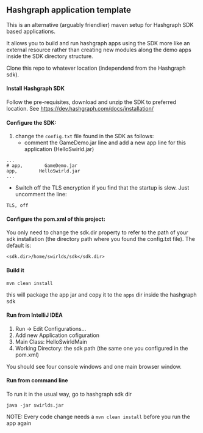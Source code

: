 ## Hashgraph application template
This is an alternative (arguably friendlier) maven setup for Hashgraph SDK based applications.

It allows you to build and run hashgraph apps using the SDK more like an external resource rather than creating new modules along the demo apps inside the SDK directory structure.

Clone this repo to whatever location (independend from the Hashgraph sdk).
#### Install Hashgraph SDK
Follow the pre-requisites, download and unzip the SDK to preferred location. See https://dev.hashgraph.com/docs/installation/

#### Configure the SDK:
1. change the `config.txt` file found in the SDK as follows:
   * comment the GameDemo.jar line and add a new app line for this application (HelloSwirld.jar)
```
...
# app,        GameDemo.jar
app,        HelloSwirld.jar
...
```
   * Switch off the TLS encryption if you find that the startup is slow. Just uncomment the line:
```
TLS, off
```
#### Configure the pom.xml of this project:
You only need to change the sdk.dir property to refer to the path of your sdk installation (the directory path where you found the config.txt file).
The default is:
```
<sdk.dir>/home/swirlds/sdk</sdk.dir>
```
#### Build it
```
mvn clean install
```
this will package the app jar and copy it to the `apps` dir inside the hashgraph sdk

#### Run from IntelliJ IDEA
1. Run -> Edit Configurations...
2. Add new Application cofiguration
3. Main Class: HelloSwirldMain
4. Working Directory: the sdk path (the same one you configured in the pom.xml)

You should see four console windows and one main browser window.

#### Run from command line
To run it in the usual way, go to hashgraph sdk dir
```
java -jar swirlds.jar
```

NOTE: Every code change needs a `mvn clean install` before you run the app again
